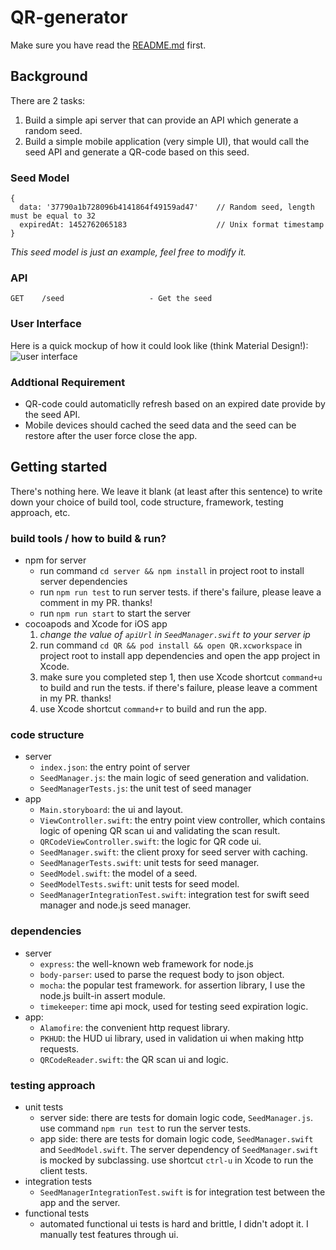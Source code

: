 # QR-generator

Make sure you have read the [README.md](https://github.com/Wiredcraft/mobile-test/blob/master/README.md) first.

## Background

There are 2 tasks:

1. Build a simple api server that can provide an API which generate a random seed.
2. Build a simple mobile application (very simple UI), that would call the seed API and generate a QR-code based on this seed.

### Seed Model

```
{
  data: '37790a1b728096b4141864f49159ad47'    // Random seed, length must be equal to 32
  expiredAt: 1452762065183                    // Unix format timestamp
}
```
*This seed model is just an example, feel free to modify it.*

### API

```
GET    /seed                   - Get the seed
```

### User Interface

Here is a quick mockup of how it could look like (think Material Design!):![user interface](https://cloud.githubusercontent.com/assets/914595/12320458/cdca6356-bae3-11e5-8fd4-cff6ff647a12.jpg)

### Addtional Requirement

* QR-code could automaticlly refresh based on an expired date provide by the seed API.
* Mobile devices should cached the seed data and the seed can be restore after the user force close the app.

## Getting started

There's nothing here. We leave it blank (at least after this sentence) to write down your choice of build tool, code structure, framework, testing approach, etc.

### build tools / how to build & run?
- npm for server
    + run command `cd server && npm install` in project root to install server dependencies
    + run `npm run test` to run server tests. if there's failure, please leave a comment in my PR. thanks!
    + run `npm run start` to start the server
- cocoapods and Xcode for iOS app
    1. *change the value of `apiUrl` in `SeedManager.swift` to your server ip*
    2. run command `cd QR && pod install && open QR.xcworkspace` in project root to install app dependencies and open the app project in Xcode.
    3. make sure you completed step 1, then use Xcode shortcut `command+u` to build and run the tests. if there's failure, please leave a comment in my PR. thanks!
    4. use Xcode shortcut `command+r` to build and run the app.

### code structure
- server
    + `index.json`: the entry point of server
    + `SeedManager.js`: the main logic of seed generation and validation.
    + `SeedManagerTests.js`: the unit test of seed manager
- app
    + `Main.storyboard`: the ui and layout.
    + `ViewController.swift`: the entry point view controller, which contains logic of opening QR scan ui and validating the scan result.
    + `QRCodeViewController.swift`: the logic for QR code ui.
    + `SeedManager.swift`: the client proxy for seed server with caching.
    + `SeedManagerTests.swift`: unit tests for seed manager.
    + `SeedModel.swift`: the model of a seed.
    + `SeedModelTests.swift`: unit tests for seed model.
    + `SeedManagerIntegrationTest.swift`: integration test for swift seed manager and node.js seed manager.

### dependencies
- server
    + `express`: the well-known web framework for node.js
    + `body-parser`: used to parse the request body to json object.
    + `mocha`: the popular test framework. for assertion library, I use the node.js built-in assert module.
    + `timekeeper`: time api mock, used for testing seed expiration logic.
- app:
    + `Alamofire`: the convenient http request library.
    + `PKHUD`: the HUD ui library, used in validation ui when making http requests.
    + `QRCodeReader.swift`: the QR scan ui and logic.

### testing approach
- unit tests
    + server side: there are tests for domain logic code, `SeedManager.js`. use command `npm run test` to run the server tests. 
    + app side: there are tests for domain logic code, `SeedManager.swift` and `SeedModel.swift`. The server dependency of `SeedManager.swift` is mocked by subclassing. use shortcut `ctrl-u` in Xcode to run the client tests.
- integration tests
    + `SeedManagerIntegrationTest.swift` is for integration test between the app and the server.
- functional tests
    + automated functional ui tests is hard and brittle, I didn't adopt it. I manually test features through ui. 
